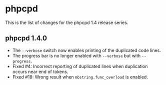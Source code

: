 phpcpd
======

This is the list of changes for the phpcpd 1.4 release series.

phpcpd 1.4.0
------------

* The `--verbose` switch now enables printing of the duplicated code lines.
* The progress bar is no longer enabled with `--verbose` but with `--progress`.
* Fixed #4: Incorrect reporting of duplicated lines when duplication occurs near end of tokens.
* Fixed #18: Wrong result when `mbstring.func_overload` is enabled.
